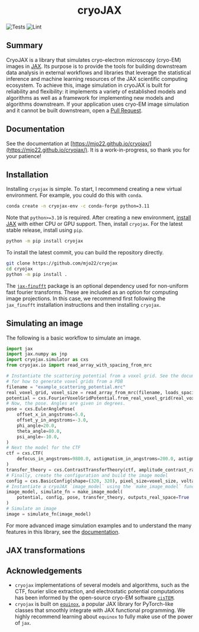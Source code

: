 <h1 align='center'>cryoJAX</h1>

![Tests](https://github.com/mjo22/cryojax/actions/workflows/testing.yml/badge.svg)
![Lint](https://github.com/mjo22/cryojax/actions/workflows/ruff.yml/badge.svg)

## Summary

CryoJAX is a library that simulates cryo-electron microscopy (cryo-EM) images in [JAX](https://jax.readthedocs.io/en/latest/). Its purpose is to provide the tools for building downstream data analysis in external workflows and libraries that leverage the statistical inference and machine learning resources of the JAX scientific computing ecosystem. To achieve this, image simulation in cryoJAX is built for reliability and flexibility: it implements a variety of established models and algorithms as well as a framework for implementing new models and algorithms downstream. If your application uses cryo-EM image simulation and it cannot be built downstream, open a [Pull Request](https://github.com/mjo22/cryojax/pulls).

## Documentation

See the documentation at [https://mjo22.github.io/cryojax/](https://mjo22.github.io/cryojax/). It is a work-in-progress, so thank you for your patience!

## Installation

Installing `cryojax` is simple. To start, I recommend creating a new virtual environment. For example, you could do this with `conda`.

```bash
conda create -n cryojax-env -c conda-forge python=3.11
```

Note that `python>=3.10` is required. After creating a new environment, [install JAX](https://github.com/google/jax#installation) with either CPU or GPU support. Then, install `cryojax`. For the latest stable release, install using `pip`.

```bash
python -m pip install cryojax
```

To install the latest commit, you can build the repository directly.

```bash
git clone https://github.com/mjo22/cryojax
cd cryojax
python -m pip install .
```

The [`jax-finufft`](https://github.com/dfm/jax-finufft) package is an optional dependency used for non-uniform fast fourier transforms. These are included as an option for computing image projections. In this case, we recommend first following the `jax_finufft` installation instructions and then installing `cryojax`.

## Simulating an image

The following is a basic workflow to simulate an image.

```python
import jax
import jax.numpy as jnp
import cryojax.simulator as cxs
from cryojax.io import read_array_with_spacing_from_mrc

# Instantiate the scattering potential from a voxel grid. See the documentation
# for how to generate voxel grids from a PDB
filename = "example_scattering_potential.mrc"
real_voxel_grid, voxel_size = read_array_from_mrc(filename, loads_spacing=True)
potential = cxs.FourierVoxelGridPotential.from_real_voxel_grid(real_voxel_grid, voxel_size)
# Now, the pose. Angles are given in degrees.
pose = cxs.EulerAnglePose(
    offset_x_in_angstroms=5.0,
    offset_y_in_angstroms=-3.0,
    phi_angle=20.0,
    theta_angle=80.0,
    psi_angle=-10.0,
)
# Next the model for the CTF
ctf = cxs.CTF(
    defocus_in_angstroms=9800.0, astigmatism_in_angstroms=200.0, astigmatism_angle=10.0
)
transfer_theory = cxs.ContrastTransferTheory(ctf, amplitude_contrast_ratio=0.1)
# Finally, create the configuration and build the image model
config = cxs.BasicConfig(shape=(320, 320), pixel_size=voxel_size, voltage_in_kilovolts=300.0)
# Instantiate a cryoJAX `image_model` using the `make_image_model` function
image_model, simulate_fn = make_image_model(
    potential, config, pose, transfer_theory, outputs_real_space=True
)
# Simulate an image
image = simulate_fn(image_model)
```

For more advanced image simulation examples and to understand the many features in this library, see the [documentation](https://mjo22.github.io/cryojax/).

## JAX transformations


## Acknowledgements

- `cryojax` implementations of several models and algorithms, such as the CTF, fourier slice extraction, and electrostatic potential computations has been informed by the open-source cryo-EM software [`cisTEM`](https://github.com/timothygrant80/cisTEM).
- `cryojax` is built on [`equinox`](https://github.com/patrick-kidger/equinox/), a popular JAX library for PyTorch-like classes that smoothly integrate with JAX functional programming. We highly recommend learning about `equinox` to fully make use of the power of `jax`.
